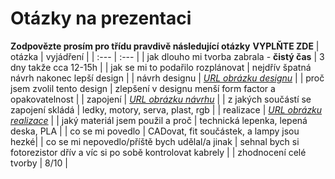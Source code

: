 # Otázky na prezentaci
**Zodpovězte prosím pro třídu pravdivě následující otázky**
**VYPLŇTE ZDE**
| otázka | vyjádření |
| :--- | :--- |
| jak dlouho mi tvorba zabrala - **čistý čas** | 3 dny takže cca 12-15h |
| jak se mi to podařilo rozplánovat | nejdřív špatná návrh nakonec lepší design |
| návrh designu | [*URL obrázku designu*](https://gitlab.spseplzen.cz/francea/mostecka-situace/-/raw/main/dokumentace/design/schematic.png) |
| proč jsem zvolil tento design | zlepšení v designu menší form factor a opakovatelnost |
| zapojení | [*URL obrázku návrhu*](https://gitlab.spseplzen.cz/francea/mostecka-situace/-/raw/main/dokumentace/design/schematic.png) |
| z jakých součástí se zapojení skládá | ledky, motory, serva, plast, rgb |
| realizace | [*URL obrázku realizace*](https://gitlab.spseplzen.cz/francea/mostecka-situace/-/raw/main/dokumentace/fotky/487376066_629479676760695_7358867978533199967_n.jpg) |
| jaký materiál jsem použil a proč | technická lepenka, lepená deska, PLA |
| co se mi povedlo | CADovat, fit součástek, a lampy jsou hezké|
| co se mi nepovedlo/příště bych udělal/a jinak | sehnal bych si fotorezistor dřív a víc si po sobě kontrolovat kabrely |
| zhodnocení celé tvorby | 8/10 |

